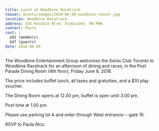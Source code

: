 ```yaml
---
title: Lunch at Woodbine Racetrack
teaser: assets/images/2018-06-08-woodbine-teaser.jpg
location: Woodbine Racetrack
address: 555 Rexdale Blvd, Etobicoke, ON M9W
contact: Paula
cost: |
  $42 (members)
  $47 (guests)
date: 2018-06-08
---
```


The Woodbine Entertainment Group welcomes the Swiss Club Toronto to Woodbine
Racetrack for an afternoon of dining and races, in the Post Parade Dining Room
(4th floor), Friday June 8, 2018.

The price includes buffet lunch, all taxes and gratuities, and a \$10 play
voucher.

The Dining Room opens at 12.00 pm, buffet is open until 3.00 pm.

Post time at 1.00 pm.

Please use parking lot A and enter through West entrance---gate 10.

RSVP to Paula Rico.
